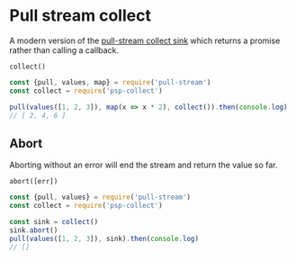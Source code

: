 # Pull stream collect

A modern version of the
[pull-stream collect sink](https://pull-stream.github.io/#collect) which returns
a promise rather than calling a callback.

```
collect()
```

```js
const {pull, values, map} = require('pull-stream')
const collect = require('psp-collect')

pull(values([1, 2, 3]), map(x => x * 2), collect()).then(console.log)
// [ 2, 4, 6 ]
```

## Abort

Aborting without an error will end the stream and return the value so far.

```
abort([err])
```

```js
const {pull, values} = require('pull-stream')
const collect = require('psp-collect')

const sink = collect()
sink.abort()
pull(values([1, 2, 3]), sink).then(console.log)
// []
```
